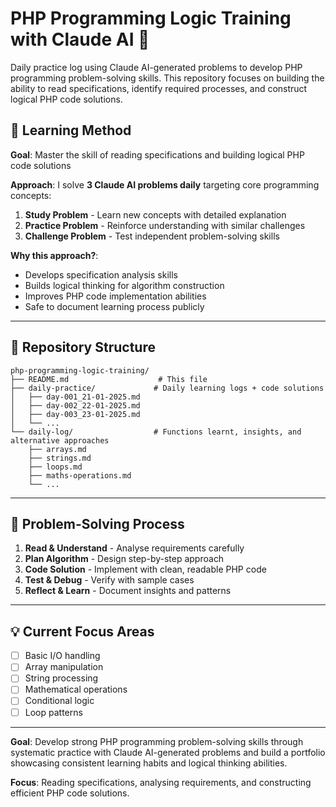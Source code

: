 # PHP Programming Logic Training with Claude AI 🤖

Daily practice log using Claude AI-generated problems to develop PHP programming problem-solving skills. This repository focuses on building the ability to read specifications, identify required processes, and construct logical PHP code solutions.

## 🎯 Learning Method
**Goal**: Master the skill of reading specifications and building logical PHP code solutions

**Approach**: I solve **3 Claude AI problems daily** targeting core programming concepts:
1. **Study Problem** - Learn new concepts with detailed explanation
2. **Practice Problem** - Reinforce understanding with similar challenges
3. **Challenge Problem** - Test independent problem-solving skills

**Why this approach?**: 
- Develops specification analysis skills
- Builds logical thinking for algorithm construction
- Improves PHP code implementation abilities
- Safe to document learning process publicly

---

## 📁 Repository Structure

```
php-programming-logic-training/
├── README.md                    # This file
├── daily-practice/             # Daily learning logs + code solutions
│   ├── day-001_21-01-2025.md
│   ├── day-002_22-01-2025.md
│   ├── day-003_23-01-2025.md
│   └── ...
└── daily-log/                  # Functions learnt, insights, and alternative approaches
    ├── arrays.md
    ├── strings.md
    ├── loops.md
    ├── maths-operations.md
    └── ...
```

---

## 🔧 Problem-Solving Process
1. **Read & Understand** - Analyse requirements carefully
2. **Plan Algorithm** - Design step-by-step approach  
3. **Code Solution** - Implement with clean, readable PHP code
4. **Test & Debug** - Verify with sample cases
5. **Reflect & Learn** - Document insights and patterns

---

## 💡 Current Focus Areas
- [ ] Basic I/O handling
- [ ] Array manipulation
- [ ] String processing  
- [ ] Mathematical operations
- [ ] Conditional logic
- [ ] Loop patterns

---

**Goal**: Develop strong PHP programming problem-solving skills through systematic practice with Claude AI-generated problems and build a portfolio showcasing consistent learning habits and logical thinking abilities.

**Focus**: Reading specifications, analysing requirements, and constructing efficient PHP code solutions.